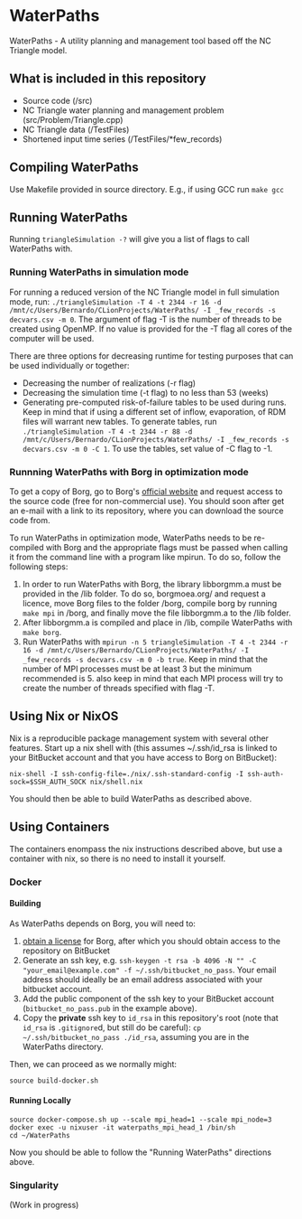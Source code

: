 # WaterPaths
WaterPaths - A utility planning and management tool based off the NC Triangle model.

## What is included in this repository
- Source code (/src)
- NC Triangle water planning and management problem (src/Problem/Triangle.cpp)
- NC Triangle data (/TestFiles)
- Shortened input time series (/TestFiles/*few_records)

## Compiling WaterPaths
Use Makefile provided in source directory. E.g., if using GCC run `make gcc`

## Running WaterPaths
Running `triangleSimulation -?` will give you a list of flags to call WaterPaths with.

### Running WaterPaths in simulation mode
For running a reduced version of the NC Triangle model in full simulation mode, run:
`./triangleSimulation -T 4 -t 2344 -r 16 -d /mnt/c/Users/Bernardo/CLionProjects/WaterPaths/ -I _few_records -s decvars.csv -m 0`.
The argument of flag -T is the number of threads to be created using OpenMP. If no value is provided for the -T flag all cores of the computer will be used.

There are three options for decreasing runtime for testing purposes that can be used individually or together:
- Decreasing the number of realizations (-r flag)
- Decreasing the simulation time (-t flag) to no less than 53 (weeks)
- Generating pre-computed risk-of-failure tables to be used during runs. Keep in mind that if using a different set of inflow, evaporation, of RDM files will warrant new tables. To generate tables, run `./triangleSimulation -T 4 -t 2344 -r 88 -d /mnt/c/Users/Bernardo/CLionProjects/WaterPaths/ -I _few_records -s decvars.csv -m 0 -C 1`. To use the tables, set value of -C flag to -1.

### Runnning WaterPaths with Borg in optimization mode
To get a copy of Borg, go to Borg's [official website](http://borgmoea.org/) and request access to the source  code (free for non-commercial use). You should soon after get an e-mail with a link to its repository, where you can download the source code from.

To run WaterPaths in optimization mode, WaterPaths needs to be re-compiled with Borg and the appropriate flags must be passed when calling it from the command line with a program like mpirun. To do so, follow the following steps:
1. In order to run WaterPaths with Borg, the library libborgmm.a must be provided in the /lib folder. To do so, borgmoea.org/ and request a licence, move Borg files to the folder /borg, compile borg by running `make mpi` in /borg, and finally move the file libborgmm.a to the /lib folder.
2. After libborgmm.a is compiled and place in /lib, compile WaterPaths with `make borg`.
3. Run WaterPaths with `mpirun -n 5 triangleSimulation -T 4 -t 2344 -r 16 -d /mnt/c/Users/Bernardo/CLionProjects/WaterPaths/ -I _few_records -s decvars.csv -m 0 -b true`. Keep in mind that the number of MPI processes must be at least 3 but the minimum recommended is 5. also keep in mind that each MPI process will try to create the number of threads specified with flag -T.

## Using Nix or NixOS

Nix is a reproducible package management system with several other features. Start up a nix shell with
(this assumes ~/.ssh/id_rsa is linked to your BitBucket account and that you have access to Borg on
BitBucket):

```
nix-shell -I ssh-config-file=./nix/.ssh-standard-config -I ssh-auth-sock=$SSH_AUTH_SOCK nix/shell.nix
```

You should then be able to build WaterPaths as described above.

## Using Containers

The containers enompass the nix instructions described above, but use
a container with nix, so there is no need to install it yourself.

### Docker

#### Building

As WaterPaths depends on Borg, you will need to:

1. [obtain a license](http://borgmoea.org/) for Borg, after which you should obtain access to the repository on BitBucket
2. Generate an ssh key, e.g. `ssh-keygen -t rsa -b 4096 -N "" -C "your_email@example.com" -f ~/.ssh/bitbucket_no_pass`. Your email address should ideally be an email address associated with your bitbucket account.
3. Add the public component of the ssh key to your BitBucket account (`bitbucket_no_pass.pub` in the example above).
4. Copy the **private** ssh key to `id_rsa` in this repository's root (note that `id_rsa` is `.gitignore`d, but still do be careful): `cp ~/.ssh/bitbucket_no_pass ./id_rsa`, assuming you are in the WaterPaths directory.

Then, we can proceed as we normally might:

```
source build-docker.sh
```

#### Running Locally

```
source docker-compose.sh up --scale mpi_head=1 --scale mpi_node=3
docker exec -u nixuser -it waterpaths_mpi_head_1 /bin/sh
cd ~/WaterPaths
```

Now you should be able to follow the "Running WaterPaths" directions above.

### Singularity

(Work in progress)